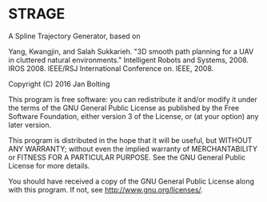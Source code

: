 STRAGE
======

A Spline Trajectory Generator, based on 

Yang, Kwangjin, and Salah Sukkarieh. "3D smooth path planning for a UAV in cluttered natural environments." Intelligent Robots and Systems, 2008. IROS 2008. IEEE/RSJ International Conference on. IEEE, 2008.

Copyright (C) 2016 Jan Bolting

This program is free software: you can redistribute it and/or modify it under the terms of the GNU General Public License as published by the Free Software Foundation, either version 3 of the License, or (at your option) any later version.

This program is distributed in the hope that it will be useful, but WITHOUT ANY WARRANTY; without even the implied warranty of MERCHANTABILITY or FITNESS FOR A PARTICULAR PURPOSE. See the GNU General Public License for more details.

You should have received a copy of the GNU General Public License along with this program. If not, see http://www.gnu.org/licenses/.
